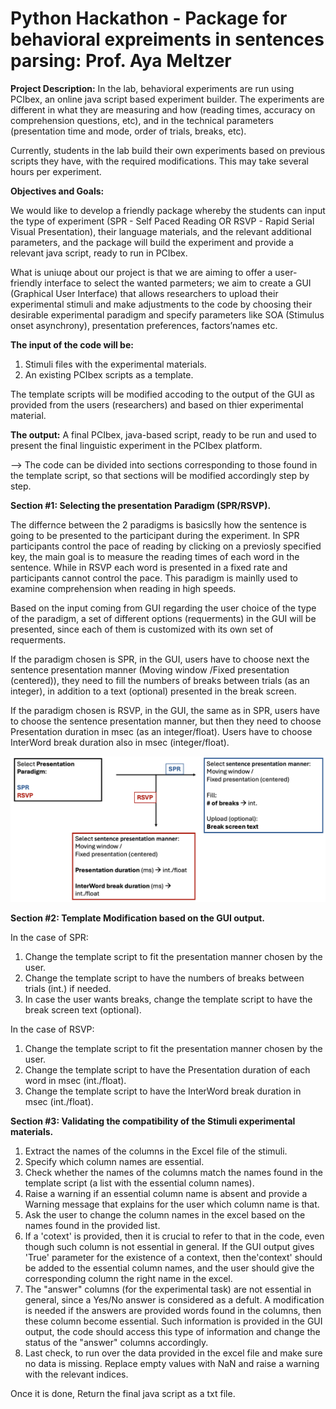 # **Python Hackathon - Package for behavioral expreiments in sentences parsing: Prof. Aya Meltzer**

**Project Description:**
In the lab, behavioral experiments are run using PCIbex, an online java script based
experiment builder. The experiments are different in what they are measuring and how
(reading times, accuracy on comprehension questions, etc), and in the technical parameters (presentation time and mode, order of trials, breaks, etc).

Currently, students in the lab build their own experiments based on previous scripts they have, with the required modifications. This may take several hours per experiment.

**Objectives and Goals:**

We would like to develop a friendly package whereby the students can input the type of
experiment (SPR - Self Paced Reading OR RSVP - Rapid Serial Visual Presentation), their language materials, and the relevant additional parameters, and the package will build the experiment and provide a relevant java script, ready to run in PCIbex.

What is uniuqe about our project is that we are aiming to offer a user-friendly interface to select the wanted parmeters; we aim to create a GUI (Graphical User Interface) that allows researchers to upload their experimental stimuli and make adjustments to the code by choosing their desirable experimental paradigm and specify parameters like SOA (Stimulus onset asynchrony), presentation preferences, factors’names etc.

**The input of the code will be:** 
1) Stimuli files with the experimental materials. 
2) An existing PCIbex scripts as a template.

The template scripts will be modified accoding to the output of the GUI as provided from the users (researchers) and based on thier experimental material. 

**The output:** 
A final PCIbex, java-based script, ready to be run and used to present the final linguistic experiment in the PCIbex platform.

--> The code can be divided into sections corresponding to those found in the template script, so that sections will be modified accordingly step by step. 

**Section #1: Selecting the presentation Paradigm (SPR/RSVP).**

The differnce between the 2 paradigms is basicslly how  the sentence is going to be presented to the participant during the experiment. In SPR participants control the pace of reading by clicking on a previosly specified key, the main goal is to measure the reading times of each word in the sentence. While in RSVP each word is presented in a fixed rate and participants cannot control the pace. This paradigm is mainlly used to examine comprehension when reading in high speeds. 

Based on the input coming from GUI regarding the user choice of the type of the paradigm, a set of different options (requerments) in the GUI will be presented, since each of them is customized with its own set of requerments.

If the paradigm chosen is SPR, in the GUI, users have to choose next the sentence presentation manner (Moving window /Fixed presentation (centered)), they need to fill the numbers of breaks between trials (as an integer), in addition to a text (optional) presented in the break screen. 

If the paradigm chosen is RSVP, in the GUI, the same as in SPR, users have to choose  the sentence presentation manner, but then they need to choose Presentation duration in msec (as an integer/float). Users have to choose InterWord break duration also in msec (integer/float). 

![Flow Chart of the GUI](https://github.com/chenlrv/pcibex-experiment-script-generator/blob/sina/flow%20chart%20GUI.png?raw=true)

**Section #2: Template Modification based on the GUI output.**

In the case of SPR: 
1) Change the template script to fit the presentation manner chosen by the user.
2) Change the template script to have the numbers of breaks between trials (int.) if needed.
3) In case the user wants breaks, change the template script to have the break screen text (optional). 
 
In the case of RSVP:
1) Change the template script to fit the presentation manner chosen by the user.
2) Change the template script to have the Presentation duration of each word in msec (int./float). 
3) Change the template script to have the InterWord break duration in msec (int./float).

**Section #3: Validating the compatibility of the Stimuli experimental materials.**

1) Extract the names of the columns in the Excel file of the stimuli. 
2) Specify which column names are essential.  
2) Check whether the names of the columns match the names found in the template script (a list with the essential column names). 
4) Raise a warning if an essential column name is absent and provide a Warning message that explains for the user which column name is that. 
5) Ask the user to change the column names in the excel based on the names found in the provided list.
6) If a 'cotext' is provided, then it is crucial to refer to that in the code, even though such column is not essential in general. If the GUI output gives 'True' parameter for the existence of a context, then the'context' should be added to the essential column names, and the user should give the corresponding column the right name in the excel. 
7) The "answer" columns (for the experimental task) are not essential in general, since a Yes/No answer is considered as a defult. A modification is needed if the answers are provided words found in the columns, then these column become essential. Such information is provided in the GUI output, the code should access this type of information and change the status of the "answer" columns accordingly.
8) Last check, to run over the data provided in the excel file and make sure no data is missing. Replace empty values with NaN and raise a warning with the relevant indices. 

Once it is done, Return the final java script as a txt file. 











